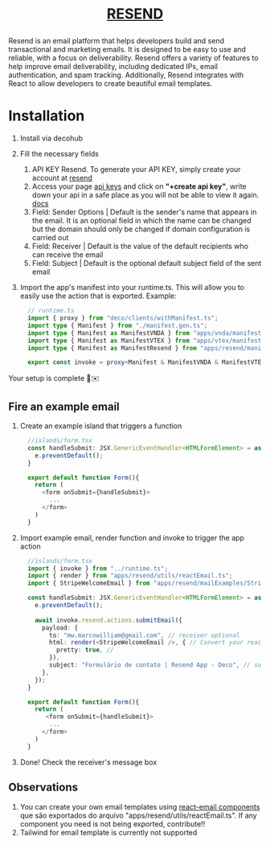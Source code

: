 <h1>
  <a href="https://resend.com/">
    <p align="center">
      <strong>
        RESEND
      </strong>
    </p>
  </a>
</h1>


Resend is an email platform that helps developers build and send transactional and marketing emails. It is designed to be easy to use and reliable, with a focus on deliverability. Resend offers a variety of features to help improve email deliverability, including dedicated IPs, email authentication, and spam tracking. Additionally, Resend integrates with React to allow developers to create beautiful email templates.

# Installation

1. Install via decohub
2. Fill the necessary fields
    1. API KEY Resend. To generate your API KEY, simply create your account at [resend](https://resend.com/signup)
    2. Access your page [api keys](https://resend.com/api-keys) and click on <b>"+create api key"</b>, write down your api in a safe place as you will not be able to view it again. [docs](https://resend.com/docs/dashboard/api-keys/introduction)
    3. Field: Sender Options | Default is the sender's name that appears in the email. It is an optional field in which the name can be changed but the domain should only be changed if domain configuration is carried out
    4. Field: Receiver | Default is the value of the default recipients who can receive the email
    5. Field: Subject | Default is the optional default subject field of the sent email
3. Import the app's manifest into your runtime.ts. This will allow you to easily use the action that is exported. Example:

    ```typescript
      // runtime.ts
      import { proxy } from "deco/clients/withManifest.ts";
      import type { Manifest } from "./manifest.gen.ts";
      import type { Manifest as ManifestVNDA } from "apps/vnda/manifest.gen.ts";
      import type { Manifest as ManifestVTEX } from "apps/vtex/manifest.gen.ts";
      import type { Manifest as ManifestResend } from "apps/resend/manifest.gen.ts";

      export const invoke = proxy<Manifest & ManifestVNDA & ManifestVTEX & ManifestResend>();
    ```

Your setup is complete 🥳✉️

## Fire an example email

1. Create an example island that triggers a function

      ```typescript
        //islands/form.tsx
        const handleSubmit: JSX.GenericEventHandler<HTMLFormElement> = async (e) => {
          e.preventDefault();
        }

        export default function Form(){
          return (
            <form onSubmit={handleSubmit}>
              ...
            </form>
          )
        }
      ```

2. Import example email, render function and invoke to trigger the app action

    ```typescript
      //islands/form.tsx
      import { invoke } from "../runtime.ts";
      import { render } from "apps/resend/utils/reactEmail.ts";
      import { StripeWelcomeEmail } from "apps/resend/mailExamples/StripeWelcomeEmail.tsx";

      const handleSubmit: JSX.GenericEventHandler<HTMLFormElement> = async (e) => {
        e.preventDefault();
        
        await invoke.resend.actions.submitEmail({
          payload: {
            to: "mw.marcowilliam@gmail.com", // receiver optional 
            html: render(<StripeWelcomeEmail />, { // Convert your react email template when the action is triggered to HTML using render or pure HTML too
              pretty: true, // 
            }),
            subject: "Formulário de contato | Resend App - Deco", // subject optional
          },
        });
      }

      export default function Form(){
        return (
           <form onSubmit={handleSubmit}>
            ...
          </form>
        )
      }

    ```

3. Done! Check the receiver's message box

## Observations

1. You can create your own email templates using [react-email components](https://react.email/docs/introduction#components) que são exportados do arquivo "apps/resend/utils/reactEmail.ts". If any component you need is not being exported, contribute!!
2. Tailwind for email template is currently not supported
